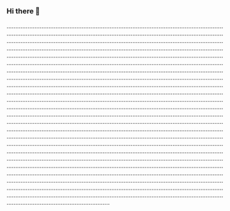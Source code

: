 ### Hi there 👋

...........................................................................................................................................................................................................................................................................................................................................................................................................................................................................................................................................................................................................................................................................................................................................................................................................................................................................................................................................................................................................................................................................................................................................................................................................................................................................................................................................................................................................................................................................................................................................................................................................................................................................................................................................................................................................................................................................................................................................................................................................................................................................................................................................................................................................................................................................................................................................................................................................................................................................................................................................................................................................................................................................................................................................................................................................................................................................................................................................................................................................................................................................................................................................................